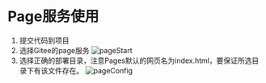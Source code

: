 # Page服务使用
1. 提交代码到项目
2. 选择Gitee的page服务
![pageStart](https://images.gitee.com/uploads/images/2019/1111/154823_5a2fa5db_5267594.png)
3. 选择正确的部署目录，注意Pages默认的网页名为index.html，要保证所选目录下有该文件存在。
![pageConfig](https://images.gitee.com/uploads/images/2019/1111/155125_771d8ac4_5267594.png)